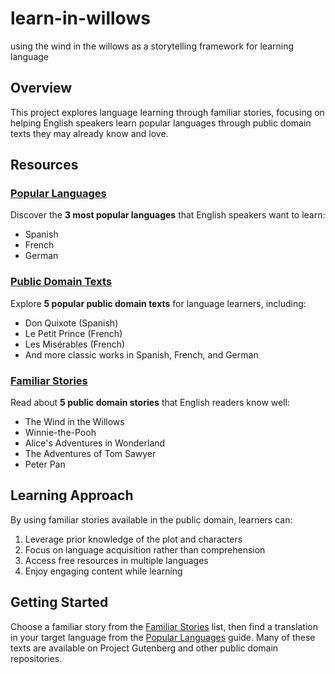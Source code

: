 # learn-in-willows
using the wind in the willows as a storytelling framework for learning language

## Overview

This project explores language learning through familiar stories, focusing on helping English speakers learn popular languages through public domain texts they may already know and love.

## Resources

### [Popular Languages](./popular-languages.md)
Discover the **3 most popular languages** that English speakers want to learn:
- Spanish
- French  
- German

### [Public Domain Texts](./public-domain-texts.md)
Explore **5 popular public domain texts** for language learners, including:
- Don Quixote (Spanish)
- Le Petit Prince (French)
- Les Misérables (French)
- And more classic works in Spanish, French, and German

### [Familiar Stories](./familiar-stories.md)
Read about **5 public domain stories** that English readers know well:
- The Wind in the Willows
- Winnie-the-Pooh
- Alice's Adventures in Wonderland
- The Adventures of Tom Sawyer
- Peter Pan

## Learning Approach

By using familiar stories available in the public domain, learners can:
1. Leverage prior knowledge of the plot and characters
2. Focus on language acquisition rather than comprehension
3. Access free resources in multiple languages
4. Enjoy engaging content while learning

## Getting Started

Choose a familiar story from the [Familiar Stories](./familiar-stories.md) list, then find a translation in your target language from the [Popular Languages](./popular-languages.md) guide. Many of these texts are available on Project Gutenberg and other public domain repositories.
